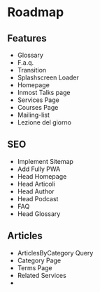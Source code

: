 # Roadmap

## Features

- Glossary
- F.a.q.
- Transition
- Splashscreen Loader
- Homepage
- Inmost Talks page
- Services Page
- Courses Page
- Mailing-list
- Lezione del giorno

## SEO

- Implement Sitemap
- Add Fully PWA
- Head Homepage
- Head Articoli
- Head Author
- Head Podcast
- FAQ
- Head Glossary

## Articles

- ArticlesByCategory Query
- Category Page
- Terms Page
- Related Services
-
